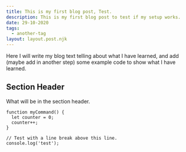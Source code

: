 ```yaml
---
title: This is my first blog post, Test.
description: This is my first blog post to test if my setup works.
date: 29-10-2020
tags:
  - another-tag
layout: layout.post.njk
---
```

Here I will write my blog text telling about what I have learned, and add (maybe add in another step) some example code to show what I have learned.

## Section Header

What will be in the section header.

``` text/2-3
function myCommand() {
  let counter = 0;
  counter++;
}

// Test with a line break above this line.
console.log('test');
```